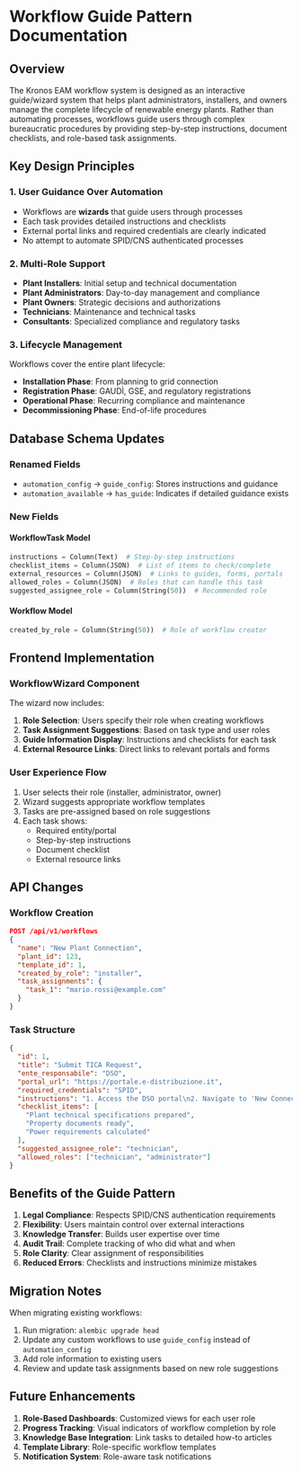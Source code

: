 # Workflow Guide Pattern Documentation

## Overview

The Kronos EAM workflow system is designed as an interactive guide/wizard system that helps plant administrators, installers, and owners manage the complete lifecycle of renewable energy plants. Rather than automating processes, workflows guide users through complex bureaucratic procedures by providing step-by-step instructions, document checklists, and role-based task assignments.

## Key Design Principles

### 1. User Guidance Over Automation
- Workflows are **wizards** that guide users through processes
- Each task provides detailed instructions and checklists
- External portal links and required credentials are clearly indicated
- No attempt to automate SPID/CNS authenticated processes

### 2. Multi-Role Support
- **Plant Installers**: Initial setup and technical documentation
- **Plant Administrators**: Day-to-day management and compliance
- **Plant Owners**: Strategic decisions and authorizations
- **Technicians**: Maintenance and technical tasks
- **Consultants**: Specialized compliance and regulatory tasks

### 3. Lifecycle Management
Workflows cover the entire plant lifecycle:
- **Installation Phase**: From planning to grid connection
- **Registration Phase**: GAUDÌ, GSE, and regulatory registrations
- **Operational Phase**: Recurring compliance and maintenance
- **Decommissioning Phase**: End-of-life procedures

## Database Schema Updates

### Renamed Fields
- `automation_config` → `guide_config`: Stores instructions and guidance
- `automation_available` → `has_guide`: Indicates if detailed guidance exists

### New Fields

#### WorkflowTask Model
```python
instructions = Column(Text)  # Step-by-step instructions
checklist_items = Column(JSON)  # List of items to check/complete
external_resources = Column(JSON)  # Links to guides, forms, portals
allowed_roles = Column(JSON)  # Roles that can handle this task
suggested_assignee_role = Column(String(50))  # Recommended role
```

#### Workflow Model
```python
created_by_role = Column(String(50))  # Role of workflow creator
```

## Frontend Implementation

### WorkflowWizard Component
The wizard now includes:
1. **Role Selection**: Users specify their role when creating workflows
2. **Task Assignment Suggestions**: Based on task type and user roles
3. **Guide Information Display**: Instructions and checklists for each task
4. **External Resource Links**: Direct links to relevant portals and forms

### User Experience Flow
1. User selects their role (installer, administrator, owner)
2. Wizard suggests appropriate workflow templates
3. Tasks are pre-assigned based on role suggestions
4. Each task shows:
   - Required entity/portal
   - Step-by-step instructions
   - Document checklist
   - External resource links

## API Changes

### Workflow Creation
```json
POST /api/v1/workflows
{
  "name": "New Plant Connection",
  "plant_id": 123,
  "template_id": 1,
  "created_by_role": "installer",
  "task_assignments": {
    "task_1": "mario.rossi@example.com"
  }
}
```

### Task Structure
```json
{
  "id": 1,
  "title": "Submit TICA Request",
  "ente_responsabile": "DSO",
  "portal_url": "https://portale.e-distribuzione.it",
  "required_credentials": "SPID",
  "instructions": "1. Access the DSO portal\n2. Navigate to 'New Connections'\n3. Fill the TICA form...",
  "checklist_items": [
    "Plant technical specifications prepared",
    "Property documents ready",
    "Power requirements calculated"
  ],
  "suggested_assignee_role": "technician",
  "allowed_roles": ["technician", "administrator"]
}
```

## Benefits of the Guide Pattern

1. **Legal Compliance**: Respects SPID/CNS authentication requirements
2. **Flexibility**: Users maintain control over external interactions
3. **Knowledge Transfer**: Builds user expertise over time
4. **Audit Trail**: Complete tracking of who did what and when
5. **Role Clarity**: Clear assignment of responsibilities
6. **Reduced Errors**: Checklists and instructions minimize mistakes

## Migration Notes

When migrating existing workflows:
1. Run migration: `alembic upgrade head`
2. Update any custom workflows to use `guide_config` instead of `automation_config`
3. Add role information to existing users
4. Review and update task assignments based on new role suggestions

## Future Enhancements

1. **Role-Based Dashboards**: Customized views for each user role
2. **Progress Tracking**: Visual indicators of workflow completion by role
3. **Knowledge Base Integration**: Link tasks to detailed how-to articles
4. **Template Library**: Role-specific workflow templates
5. **Notification System**: Role-aware task notifications